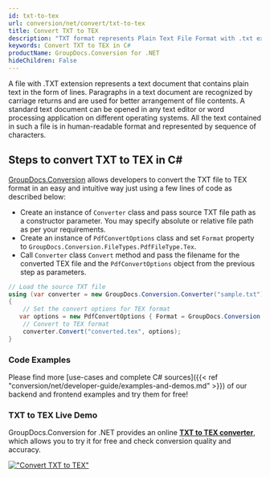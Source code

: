 ```yaml
---
id: txt-to-tex
url: conversion/net/convert/txt-to-tex
title: Convert TXT to TEX
description: "TXT format represents Plain Text File Format with .txt extension. Learn how to convert TXT to TEX file programmatically in C# language using GroupDocs.Conversion for .NET library."
keywords: Convert TXT to TEX in C#
productName: GroupDocs.Conversion for .NET
hideChildren: False
---
```


A file with .TXT extension represents a text document that contains plain text in the form of lines. Paragraphs in a text document are recognized by carriage returns and are used for better arrangement of file contents. A standard text document can be opened in any text editor or word processing application on different operating systems. All the text contained in such a file is in human-readable format and represented by sequence of characters.

## Steps to convert TXT to TEX in C#

[GroupDocs.Conversion](https://products.groupdocs.com/conversion/net) allows developers to convert the TXT file to TEX format in an easy and intuitive way just using a few lines of code as described below:

* Create an instance of `Converter` class and pass source TXT file path as a constructor parameter. You may specify absolute or relative file path as per your requirements. 
* Create an instance of `PdfConvertOptions` class and set `Format` property to `GroupDocs.Conversion.FileTypes.PdfFileType.Tex`.
* Call `Converter` class `Convert` method and pass the filename for the converted TEX file and the `PdfConvertOptions` object from the previous step as parameters.

```csharp
// Load the source TXT file
using (var converter = new GroupDocs.Conversion.Converter("sample.txt"))
{
    // Set the convert options for TEX format
   var options = new PdfConvertOptions { Format = GroupDocs.Conversion.FileTypes.PdfFileType.Tex };
    // Convert to TEX format
    converter.Convert("converted.tex", options);
}
```

### Code Examples

Please find more [use-cases and complete C# sources]({{< ref "conversion/net/developer-guide/examples-and-demos.md" >}}) of our backend and frontend examples and try them for free!

### TXT to TEX Live Demo

GroupDocs.Conversion for .NET provides an online [**TXT to TEX converter**](https://products.groupdocs.app/conversion/txt-to-tex), which allows you to try it for free and check conversion quality and accuracy.

[!["Convert TXT to TEX"](conversion/net/images/convert-to-tex/convert-txt-to-tex.png)](https://products.groupdocs.app/conversion/txt-to-tex)